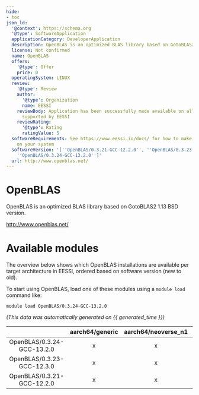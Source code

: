 ```yaml
---
hide:
- toc
json_ld:
  '@context': https://schema.org
  '@type': SoftwareApplication
  applicationCategory: DeveloperApplication
  description: OpenBLAS is an optimized BLAS library based on GotoBLAS2 1.13 BSD version.
  license: Not confirmed
  name: OpenBLAS
  offers:
    '@type': Offer
    price: 0
  operatingSystem: LINUX
  review:
    '@type': Review
    author:
      '@type': Organization
      name: EESSI
    reviewBody: Application has been successfully made available on all architectures
      supported by EESSI
    reviewRating:
      '@type': Rating
      ratingValue: 5
  softwareRequirements: See https://www.eessi.io/docs/ for how to make EESSI available
    on your system
  softwareVersion: '[''OpenBLAS/0.3.21-GCC-12.2.0'', ''OpenBLAS/0.3.23-GCC-12.3.0'',
    ''OpenBLAS/0.3.24-GCC-13.2.0'']'
  url: http://www.openblas.net/
---
```


OpenBLAS
========


OpenBLAS is an optimized BLAS library based on GotoBLAS2 1.13 BSD version.

http://www.openblas.net/
# Available modules


The overview below shows which OpenBLAS installations are available per target architecture in EESSI, ordered based on software version (new to old).

To start using OpenBLAS, load one of these modules using a `module load` command like:

```shell
module load OpenBLAS/0.3.24-GCC-13.2.0
```

*(This data was automatically generated on {{ generated_time }})*  

| |aarch64/generic|aarch64/neoverse_n1|aarch64/neoverse_v1|aarch64/nvidia|x86_64/generic|x86_64/amd/zen2|x86_64/amd/zen3|x86_64/amd/zen4|x86_64/intel/haswell|x86_64/intel/sapphirerapids|x86_64/intel/skylake_avx512|
| :---: | :---: | :---: | :---: | :---: | :---: | :---: | :---: | :---: | :---: | :---: | :---: |
|OpenBLAS/0.3.24-GCC-13.2.0|x|x|x|-|x|x|x|x|x|x|x|
|OpenBLAS/0.3.23-GCC-12.3.0|x|x|x|-|x|x|x|x|x|x|x|
|OpenBLAS/0.3.21-GCC-12.2.0|x|x|x|-|x|x|x|x|x|x|x|
